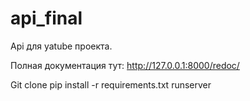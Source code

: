 # api_final
Api для yatube проекта.

Полная документация тут:
http://127.0.0.1:8000/redoc/

Git clone
pip install -r requirements.txt
runserver